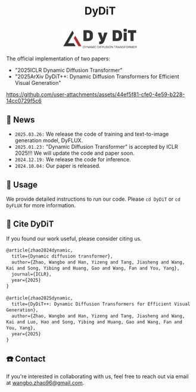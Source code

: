 <h1 align="center"> <p>DyDiT</p></h1>


<p align="center">
  <picture>
    <img width="40%" alt="Dynamic Diffusion Transformer" src="./DyDiT/assets/logo.png">
  </picture>
</p>



The official implementation of two papers:
  + "2025ICLR Dynamic Diffusion Transformer"
  + "2025ArXiv DyDiT++: Dynamic Diffusion Transformers for Efficient Visual Generation"

https://github.com/user-attachments/assets/44ef5f81-cfe0-4e59-b228-14cc0729f5c6



## 🚀 News
- `2025.03.26:` We release the code of training and text-to-image generation model, DyFLUX.
- `2025.01.23:` "Dynamic Diffusion Transformer" is accepted by ICLR 2025!!! We will update the code and paper soon.
- `2024.12.19:` We release the code for inference. 
- `2024.10.04:` Our paper is released.



## 🔧 Usage
We provide detailed instructions to run our code. Please `cd DyDiT` or `cd DyFLUX` for more information.

## 🤔 Cite DyDiT
If you found our work useful, please consider citing us.
```
@article{zhao2024dynamic,
  title={Dynamic diffusion transformer},
  author={Zhao, Wangbo and Han, Yizeng and Tang, Jiasheng and Wang, Kai and Song, Yibing and Huang, Gao and Wang, Fan and You, Yang},
  journal={ICLR},
  year={2025}
}

@article{zhao2025dynamic,
  title={DyDiT++: Dynamic Diffusion Transformers for Efficient Visual Generation},
  author={Zhao, Wangbo and Han, Yizeng and Tang, Jiasheng and Wang, Kai and Luo, Hao and Song, Yibing and Huang, Gao and Wang, Fan and You, Yang},
  year={2025}
}

```

## ☎️ Contact
If you're interested in collaborating with us, feel free to reach out via email at wangbo.zhao96@gmail.com.
